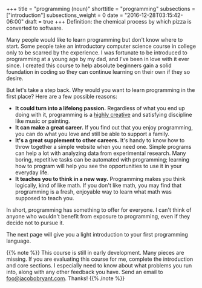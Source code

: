+++
title = "programming (noun)"
shorttitle = "programming"
subsections = ["introduction"]
subsections_weight = 0
date = "2016-12-28T03:15:42-06:00"
draft = true
+++
Definition: the chemical process by which pizza is converted to
software.

Many people would like to learn programming but don't know where to
start. Some people take an introductory computer science course in
college only to be scarred by the experience. I was fortunate
to be introduced to programming at a young age by my dad, and I've
been in love with it ever since. I created this course to help
absolute beginners gain a solid foundation in coding so they can
continue learning on their own if they so desire.

But let's take a step back. Why would you want to learn programming in
the first place? Here are a few possible reasons:

 - **It could turn into a lifelong passion.** Regardless of what you
   end up doing with it, programming is a
   [highly creative](http://www.paulgraham.com/hp.html) and
   satisfying discipline like music or painting.
 - **It can make a great career.** If you find out that you enjoy
   programming, you can do what you love and still be able to support
   a family.
 - **It's a great supplement to other careers.** It's handy to know
   how to throw together a simple website when you need one. Simple
   programs can help a lot with analyzing data from experimental
   research. Many boring, repetitive tasks can be automated with
   programming; learning how to program will help you see
   the opportunities to use it in your everyday life.
 - **It teaches you to think in a new way.** Programming makes you
   think logically, kind of like math. If you don't like math, you may
   find that programming is a fresh, enjoyable way to learn what math
   was supposed to teach you.

In short, programming has something to offer for everyone. I can't
think of anyone who wouldn't benefit from exposure to programming,
even if they decide not to pursue it.

The next page will give you a light introduction to your first
programming language.

{{% note %}}
This course is still in early development. Many pieces are
missing. If you are evaluating this course for me, complete the
introduction and core sections. I especially need to know about what
problems you run into, along with any other feedback you have. Send an
email to foo@jacobobryant.com. Thanks!
{{% /note %}}
